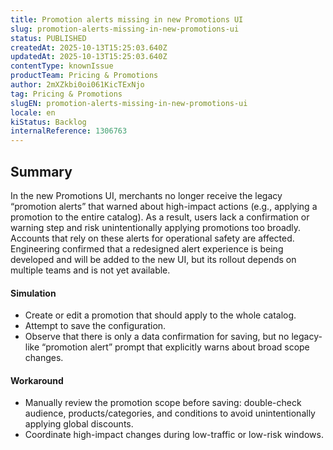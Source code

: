 ```yaml
---
title: Promotion alerts missing in new Promotions UI
slug: promotion-alerts-missing-in-new-promotions-ui
status: PUBLISHED
createdAt: 2025-10-13T15:25:03.640Z
updatedAt: 2025-10-13T15:25:03.640Z
contentType: knownIssue
productTeam: Pricing & Promotions
author: 2mXZkbi0oi061KicTExNjo
tag: Pricing & Promotions
slugEN: promotion-alerts-missing-in-new-promotions-ui
locale: en
kiStatus: Backlog
internalReference: 1306763
---
```


## Summary


In the new Promotions UI, merchants no longer receive the legacy “promotion alerts” that warned about high-impact actions (e.g., applying a promotion to the entire catalog).
As a result, users lack a confirmation or warning step and risk unintentionally applying promotions too broadly.
Accounts that rely on these alerts for operational safety are affected.
Engineering confirmed that a redesigned alert experience is being developed and will be added to the new UI, but its rollout depends on multiple teams and is not yet available.


#### Simulation



- Create or edit a promotion that should apply to the whole catalog.
- Attempt to save the configuration.
- Observe that there is only a data confirmation for saving, but no legacy-like “promotion alert” prompt that explicitly warns about broad scope changes.


#### Workaround



- Manually review the promotion scope before saving: double-check audience, products/categories, and conditions to avoid unintentionally applying global discounts.
- Coordinate high-impact changes during low-traffic or low-risk windows.


